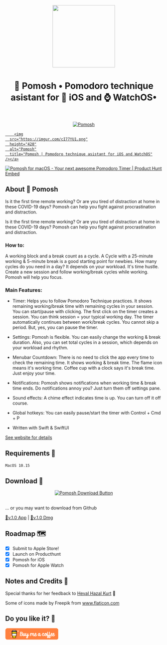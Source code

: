 <div align="center">
	<img src="https://i.imgur.com/BJZkKct.png" width="200" height="200" />
	<h1><strong>🍅 Pomosh</strong> • Pomodoro technique asistant for 📱 iOS and ⌚️ WatchOS•</h1>
	
</div>
<br>

<p align="center">
<a href="https://apps.apple.com/us/app/garlic-for-remote-jobs/id1509031122?ls=1" target="_blank">
    <img
      src="https://imgur.com/oOfVj2I.png"
      height="420"
      alt="Pomosh"
      title="Pomosh | Pomodoro technique asistant for iOS and WatchOS"
    />
	
	    <img
      src="https://imgur.com/cI77YU1.png"
      height="420"
      alt="Pomosh"
      title="Pomosh | Pomodoro technique asistant for iOS and WatchOS"
    /></a>

	
  </p>
  

  <a href="https://www.producthunt.com/posts/pomosh-for-macos?utm_source=badge-featured&utm_medium=badge&utm_souce=badge-pomosh-for-macos" target="_blank"><img src="https://api.producthunt.com/widgets/embed-image/v1/featured.svg?post_id=204674&theme=light" alt="Pomosh for macOS - Your next awesome Pomodoro Timer | Product Hunt Embed" style="width: 250px; height: 54px;" width="250px" height="54px" /></a>


## About 🍅 Pomosh


Is it the first time remote working? Or are you tired of distraction at home in these COVID-19 days? Pomosh can help you fight against procrastination and distraction.

Is it the first time remote working? Or are you tired of distraction at home in these COVID-19 days? Pomosh can help you fight against procrastination and distraction.

### How to:

A working block and a break count as a cycle. A Cycle with a 25-minute working & 5-minute break is a good starting point for newbies. How many cycles do you need in a day? It depends on your workload. It's time hustle. Create a new session and follow working/break cycles while working. Pomosh will help you focus.

### Main Features:

- Timer: Helps you to follow Pomodoro Technique practices. It shows remaining working/break time with remaining cycles in your session. You can start/pause with clicking. The first click on the timer creates a session. You can think session = your typical working day. The timer automatically continues between work/break cycles. You cannot skip a period. But, yes, you can pause the timer.

- Settings: Pomosh is flexible. You can easily change the working & break duration. Also, you can set total cycles in a session, which depends on your workload and rhythm. 

- Menubar Countdown: There is no need to click the app every time to check the remaining time. It shows working & break time. The flame icon means it's working time. Coffee cup with a clock says it's break time. Just enjoy your time.

- Notifications: Pomosh shows notifications when working time & break time ends. Do notifications annoy you? Just turn them off settings pane.

- Sound effects: A chime effect indicates time is up. You can turn off it off course.

- Global hotkeys: You can easily pause/start the timer with Control + Cmd + P

- Written with Swift & SwiftUI


[See website for details](https://pomosh.netlify.app/)

## Requirements 🤔

`MacOS 10.15`

## Download 🚀

<div align="center">
<a href="https://apps.apple.com/us/app/pomosh/id1515791898?ls=1">
<img src="https://i.imgur.com/k9PVrPn.png"   alt="Pomosh Download Button"
      title="Download on App Store" />
</a>
</div>

<br>

... or you may want to download from Github

[🍅v.1.0 App](https://github.com/stevenselcuk/Pomosh/releases/download/1.0/Pomosh.v1.0.zip) | [🍅v.1.0 Dmg](https://github.com/stevenselcuk/Pomosh/releases/download/1.0/Pomosh.v1.0.dmg)


## Roadmap 🗺

- [x] Submit to Apple Store!
- [x] Launch on Producthunt 
- [x] Pomosh  for iOS
- [x] Pomosh for Apple Watch

## Notes and Credits 🍍

Special thanks for her feedback to [Heval Hazal Kurt](https://github.com/hevalhazalkurt) 🙌

Some of icons made by Freepik from www.flaticon.com

## Do you like it? 🙌

[![Buy Me A Coffee](https://raw.githubusercontent.com/stevenselcuk/palamut/master/tools/orange_img.png)](https://www.buymeacoffee.com/stevenselcuk)


